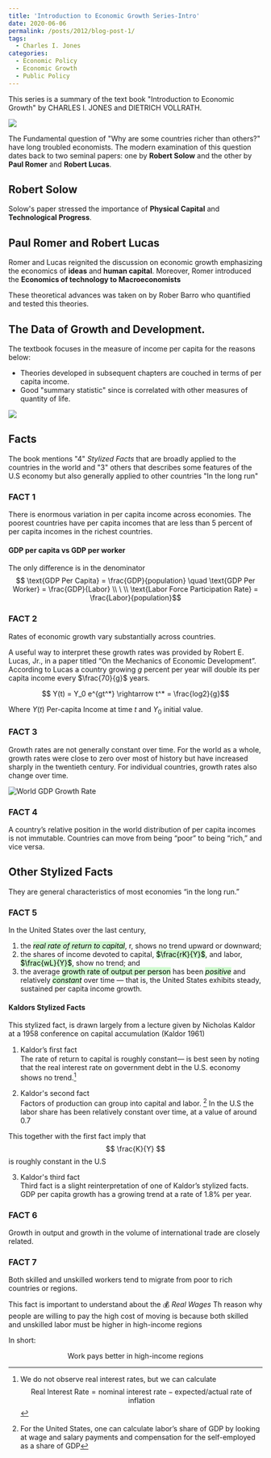 ```yaml
---
title: 'Introduction to Economic Growth Series-Intro'
date: 2020-06-06
permalink: /posts/2012/blog-post-1/
tags:
  - Charles I. Jones
categories:
  - Economic Policy
  - Economic Growth
  - Public Policy
---
```

<!-- Local 에서 보면서 editing 하려면 includes에서 불러와야함. 단, Github url 문제로 Deploy상에는 정상적으로 import가 안됨으로 
로컬용으로 include코드를 추가하고
Github용으로는 link tag를 추가함-->
<!-- <link href="{{ site.baseurl }}/lelias.github.io/assets/css/econ_series.css" rel="stylesheet"> -->

<style>
  @import url('https://fonts.googleapis.com/css2?family=Playfair+Display:wght@900&display=swap');
  {% include blog_css/econ_series.css %}
</style>

This series is a summary of the text book "Introduction to Economic Growth" by CHARLES I. JONES and DIETRICH VOLLRATH.

<p align = "left">
  <img src = "https://github.com/elias-lee/lelias.github.io/blob/master/_posts/resources/econ_growth/econ_growth_cover.png?raw=true" style="max-width: 30%;">
</p>

The Fundamental question of "Why are some countries richer than others?" have long troubled economists. The modern examination of this question dates back to two seminal papers: one by **Robert Solow** and the other by **Paul Romer** and **Robert Lucas**.

## Robert Solow
Solow's paper stressed the importance of **Physical Capital** and **Technological Progress**.

## Paul Romer and Robert Lucas 
Romer and Lucas reignited the discussion on economic growth emphasizing the economics of **ideas** and **human capital**. Moreover, Romer introduced the **Economics of technology to Macroeconomists** 

These theoretical advances was taken on by Rober Barro who quantified and tested this theories.

## The Data of Growth and Development.

The textbook focuses in the measure of income per capita for the reasons below:
- Theories developed in subsequent chapters are couched in terms of per capita income.
- Good "summary statistic" since is correlated with other measures of quantity of life. 

![](https://github.com/elias-lee/lelias.github.io/blob/master/_posts/resources/econ_growth/econ_stats_on_growth.png?raw=true)

## Facts
The book mentions "4" *Stylized Facts* that are broadly applied to the countries in the world and "3" others that describes some features of the U.S economy but also generally applied to other countries "In the long run"

### FACT 1
There is enormous variation in per capita income across economies. The poorest countries have per capita incomes that are less than 5 percent of per capita incomes in the richest countries.

#### GDP per capita vs GDP per worker
The only difference is in the denominator
$$ \text{GDP Per Capita} = \frac{GDP}{population} \quad \text{GDP Per Worker} = \frac{GDP}{Labor} \\ \ \\ \text{Labor Force Participation Rate} = \frac{Labor}{population}$$ 

### FACT 2
Rates of economic growth vary substantially across countries. 

A useful way to interpret these growth rates was provided by Robert E. Lucas, Jr., in a paper titled “On the Mechanics of Economic Development”.
According to Lucas a country growing $g$ percent per year will double its per capita income every $\frac{70}{g}$ years.

$$ Y(t) = Y_0 e^{gt^*} \rightarrow t^* = \frac{log2}{g}$$

Where $Y(t)$ Per-capita Income at time $t$ and $Y_0$ initial value. 

### FACT 3
Growth rates are not generally constant over time. For the world as a whole, growth rates were close to zero over most of history but have increased sharply in the twentieth century. For individual countries, growth rates also change over time.

![World GDP Growth Rate](https://github.com/elias-lee/lelias.github.io/blob/master/_posts/resources/econ_growth/econ_growth_world_gdp_growth.png?raw=true)

### FACT 4
A country’s relative position in the world distribution of per capita incomes is not immutable. Countries can move from being “poor” to being “rich,” and vice versa.

## Other Stylized Facts
They are general characteristics of most economies “in the long run.”
### FACT 5 
In the United States over the last century,
1.  the <mark style="background: #BBFABBA6;">*real rate of return to capital*</mark>, r, shows no trend upward or downward;
2.  the shares of income devoted to capital, <mark style="background: #BBFABBA6;">$\frac{rK}{Y}$</mark>, and labor, <mark style="background: #BBFABBA6;">$\frac{wL}{Y}$</mark>, show no trend; and
3.  the average <mark style="background: #BBFABBA6;">growth rate of output per person</mark> has been <mark style="background: #BBFABBA6;">*positive*</mark> and relatively <mark style="background: #BBFABBA6;">*constant*</mark> over time — that is, the United States exhibits steady, sustained per capita income growth.

#### Kaldors Stylized Facts
This stylized fact, is drawn largely from a lecture given by Nicholas Kaldor at a 1958 conference on capital accumulation (Kaldor 1961)

1) Kaldor’s ﬁrst fact <br>
The rate of return to capital is roughly constant— is best seen by noting that the real interest rate on government debt in the U.S. economy shows no trend.[^1]

[^1]: We do not observe real interest rates, but we can calculate $$ \text{Real Interest Rate} = \text{nominal interest rate} - \text{expected/actual rate of inflation} $$

2) Kaldor's second fact <br>
Factors of production can group into capital and labor. [^2] 
In the U.S the labor share has been relatively constant over time, at a value of around 0.7

This together with the first fact imply that $$ \frac{K}{Y} $$ is roughly constant in the U.S

[^2]: For the United States, one can calculate labor’s share of GDP by looking at wage and salary payments and compensation for the self-employed as a share of GDP

3) Kaldor's third fact <br>
Third fact is a slight reinterpretation of one of Kaldor’s stylized facts. GDP per capita growth has a growing trend at a rate of 1.8% per year. 

### FACT 6
Growth in output and growth in the volume of international trade are closely related.

### FACT 7
Both skilled and unskilled workers tend to migrate from poor to rich countries or regions.

This fact is important to understand about the 💰 *Real Wages*
Th reason why people are willing to pay the high cost of moving is because both skilled and unskilled labor must be higher in high-income regions 

In short: 
<p style="text-align: center;"> Work pays better in high-income regions </p>



